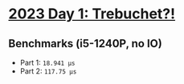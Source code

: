 # [2023 Day 1: Trebuchet?!](https://adventofcode.com/2023/day/1)

## Benchmarks (i5-1240P, no IO)

- Part 1: `18.941 µs`
- Part 2: `117.75 µs`
